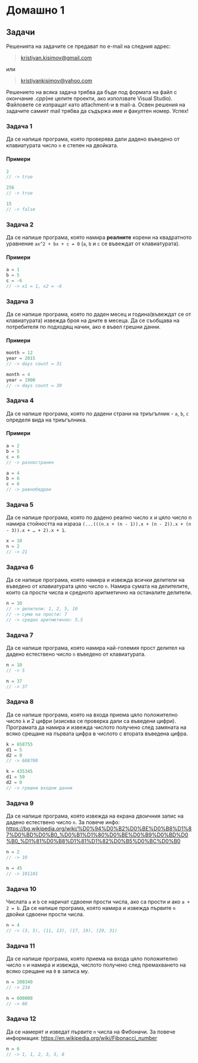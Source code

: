 Домашно 1
=========

## Задачи ##
Решенията на задачите се предават по e-mail на следния адрес:

> kristiyan.kisimov@gmail.com

или

> kristiyankisimov@yahoo.com

Решението на всяка задача трябва да бъде под формата на файл с окончание *.cpp*(не целите проекти, ако използвате Visual Studio). Файловете се изпращат като attachment-и в mail-a. Освен решения на задачите самият mail трябва да съдържа име и факултен номер. Успех!

### Задача 1 ###

Да се напише програма, която проверява дали дадено въведено от клавиатурата число ```n``` е степен на двойката.

#### Примери ####

```c++
2
// -> true

256
// -> true

15
// -> false
```

### Задача 2 ###

Да се напише програма, която намира **реалните** корени на квадратното уравнение ```ax^2 + bx + c = 0``` (```a```, ```b``` и ```c``` се въвеждат от клавиатурата).

#### Примери ####

```c++
a = 1
b = 5
c = -6
// -> x1 = 1, x2 = -6
```

### Задача 3 ###

Да се напише програма, която по даден месец и година(въвеждат се от клавиатурата) извежда броя на дните в месеца. Да се съобщава на потребителя по подходящ начин, ако е въвел грешни данни.

#### Примери ####

```c++
month = 12
year = 2015
// -> days count = 31

month = 4
year = 1900
// -> days count = 30
```

### Задача 4 ###

Да се напише програма, която по дадени страни на триъгълник - ```a```, ```b```, ```c``` определя вида на триъгълника.

#### Примери ####

```c++
a = 2
b = 5
c = 6
// -> разностранен

a = 4
b = 6
c = 6
// -> равнобедрен
```

### Задача 5 ###

Да се напише програма, която по дадено реално число x и цяло число n намира стойността на израза ```(...(((n.x + (n - 1)).x + (n - 2)).x + (n - 3)).x + … + 2).x + 1```.

```c++
x = 10
n = 2
// -> 21
```

### Задача 6 ###

Да се напише програма, която намира и извежда всички делители на въведено от клавиатурата цяло число ```n```. Намира сумата на делителите, които са прости числа и средното аритметично на останалите делители.

```c++
n = 10
// -> делители: 1, 2, 5, 10
// -> сума на прости: 7
// -> средно аритметично: 5.5
```

### Задача 7 ###

Да се напише програма, която нaмира най-големия прост делител на дадено естествено число ```n``` въведено от клавиатурата.

```c++
n = 10
// -> 5

n = 37
// -> 37
```

### Задача 8 ###

Да се напише програма, която на входа приема цяло положително число ```k``` и 2 цифри (изисква се проверка дали са въведени цифри). Програмата да намира и извежда числото получено след замяната на всяко срещане на първата цифра в числото с втората въведена цифра.

```c++
k = 658755
d1 = 5
d2 = 0
// -> 608700

k = 435345
d1 = 50
d2 = 0
// -> грешни входни данни
```

### Задача 9 ###

Да се напише програма, която извежда на екрана двоичния запис на дадено естествено число ```n```.
За повече инфо: https://bg.wikipedia.org/wiki/%D0%94%D0%B2%D0%BE%D0%B8%D1%87%D0%BD%D0%B0_%D0%B1%D1%80%D0%BE%D0%B9%D0%BD%D0%B0_%D1%81%D0%B8%D1%81%D1%82%D0%B5%D0%BC%D0%B0

```c++
n = 2
// -> 10

n = 45
// -> 101101
```

### Задача 10 ###

Числата ```a``` и ```b``` се наричат сдвоени прости числа, ако са прости и ако ```a + 2 = b```. Да се напише програма, която намира и извежда първите ```n``` двойки сдвоени прости числа.

```c++
n = 4
// -> (3, 5), (11, 13), (17, 19), (29, 31)
```

### Задача 11 ###

Да се напише програма, която приема на входа цяло положително число ```n``` и намира и извежда, числото получено след премахването на всяко срещане на ```0``` в записа му.

```c++
n = 200340
// -> 234

n = 600008
// -> 68
```

### Задача 12 ###

Да се намерят и изведат първите ```n``` числа на Фибоначи. За повече информация: https://en.wikipedia.org/wiki/Fibonacci_number

```c++
n = 6
// -> 1, 1, 2, 3, 5, 8
```

